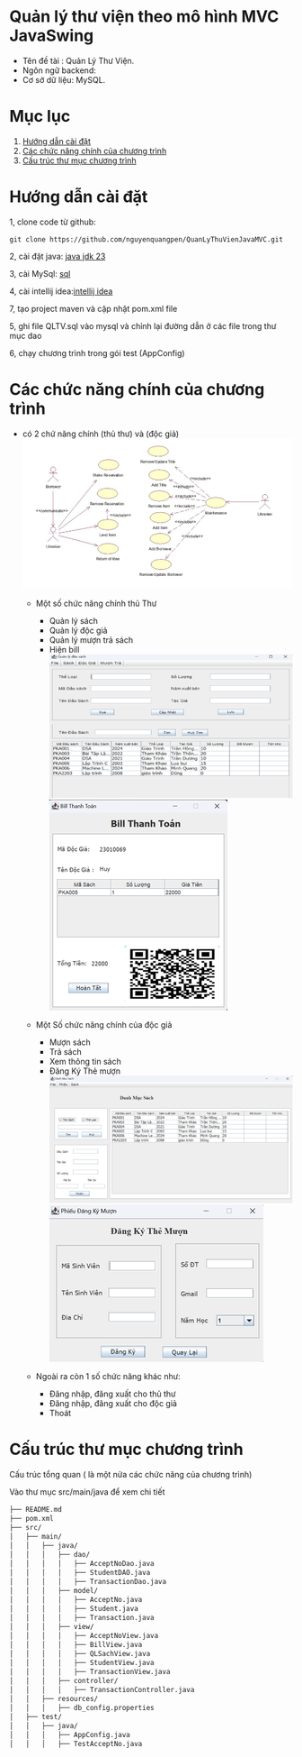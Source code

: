 # Quản lý thư viện theo mô hình MVC JavaSwing
- Tên đề tài : Quản Lý Thư Viện.
- Ngôn ngữ backend:
- Cơ sở dữ liệu: MySQL.

# Mục lục
  1. [Hướng dẫn cài đặt](#hướng-dẫn-cài-đặt)
  2. [Các chức năng chính của chương trình](#các-chức-năng-chính-của-chương-trình)
  3. [Cấu trúc thư mục chương trình](#cấu-trúc-thư-mục-chương-trình)

# Hướng dẫn cài đặt
1, clone code từ github:

    git clone https://github.com/nguyenquangpen/QuanLyThuVienJavaMVC.git

2, cài đặt java: [java jdk 23](https://www.oracle.com/java/technologies/downloads/)

3, cài MySql: [sql](https://www.mysql.com/downloads/)

4, cài intellij idea:[intellij idea](https://www.jetbrains.com/idea/download/?section=windows)

7, tạo project maven và cập nhật pom.xml file

5, ghi file QLTV.sql vào mysql và chỉnh lại đường dẫn ở các file trong thư mục dao

6, chạy chương trình trong gói test (AppConfig)

# Các chức năng chính của chương trình

- có 2 chứ năng chính (thủ thư) và (độc giả)
![img.png](img.png)

  - Một số chức năng chính thủ Thư
    - Quản lý sách
    - Quản lý độc giả
    - Quản lý mượn trả sách
    - Hiện bill
  ![img_7.png](img_7.png)
  ![img_4.png](img_4.png)

  - Một Số chức năng chính của độc giả
    - Mượn sách
    - Trả sách
    - Xem thông tin sách
    - Đăng Ký Thẻ mượn
  ![img_6.png](img_6.png)
  ![img_8.png](img_8.png)
  
  - Ngoài ra còn 1 số chức năng khác như:
    - Đăng nhập, đăng xuất cho thủ thư
    - Đăng nhập, đăng xuất cho độc giả
    - Thoát
# Cấu trúc thư mục chương trình
Cấu trúc tổng quan ( là một nửa các chức năng của chương trình)

Vào thư mục src/main/java để xem chi tiết
```QuanLyThuVienJavaMVC/
├── README.md
├── pom.xml
├── src/
│   ├── main/
│   │   ├── java/
│   │   │   ├── dao/
│   │   │   │   ├── AcceptNoDao.java
│   │   │   │   ├── StudentDAO.java
│   │   │   │   ├── TransactionDao.java
│   │   │   ├── model/
│   │   │   │   ├── AcceptNo.java
│   │   │   │   ├── Student.java
│   │   │   │   ├── Transaction.java
│   │   │   ├── view/
│   │   │   │   ├── AcceptNoView.java
│   │   │   │   ├── BillView.java
│   │   │   │   ├── QLSachView.java
│   │   │   │   ├── StudentView.java
│   │   │   │   ├── TransactionView.java
│   │   │   ├── controller/
│   │   │   │   ├── TransactionController.java
│   │   ├── resources/
│   │   │   ├── db_config.properties
│   ├── test/
│   │   ├── java/
│   │   │   ├── AppConfig.java
│   │   │   ├── TestAcceptNo.java
